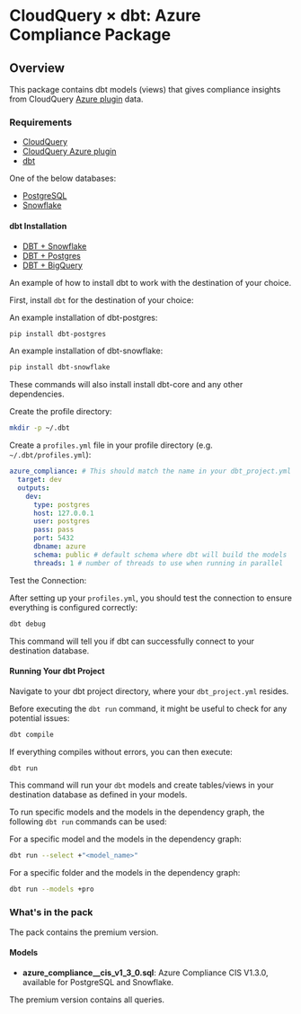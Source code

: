 # CloudQuery &times; dbt: Azure Compliance Package

## Overview

This package contains dbt models (views) that gives compliance insights from CloudQuery [Azure plugin](https://hub.cloudquery.io/plugins/source/cloudquery/azure) data.


### Requirements

- [CloudQuery](https://www.cloudquery.io/docs/quickstart)
- [CloudQuery Azure plugin](https://hub.cloudquery.io/plugins/source/cloudquery/azure)
- [dbt](https://docs.getdbt.com/docs/installation)
 
One of the below databases:

- [PostgreSQL](https://hub.cloudquery.io/plugins/destination/cloudquery/postgresql/v6.1.3/docs)
- [Snowflake](https://hub.cloudquery.io/plugins/destination/cloudquery/snowflake/v3.3.3/docs)


#### dbt Installation

- [DBT + Snowflake](https://docs.getdbt.com/docs/core/connect-data-platform/snowflake-setup)
- [DBT + Postgres](https://docs.getdbt.com/docs/core/connect-data-platform/postgres-setup)
- [DBT + BigQuery](https://docs.getdbt.com/docs/core/connect-data-platform/bigquery-setup)

An example of how to install dbt to work with the destination of your choice.

First, install `dbt` for the destination of your choice:

An example installation of dbt-postgres:

```bash
pip install dbt-postgres
```

An example installation of dbt-snowflake:

```bash
pip install dbt-snowflake
```

These commands will also install install dbt-core and any other dependencies.

Create the profile directory:

```bash
mkdir -p ~/.dbt
```

Create a `profiles.yml` file in your profile directory (e.g. `~/.dbt/profiles.yml`):

```yaml
azure_compliance: # This should match the name in your dbt_project.yml
  target: dev
  outputs:
    dev:
      type: postgres
      host: 127.0.0.1
      user: postgres
      pass: pass
      port: 5432
      dbname: azure
      schema: public # default schema where dbt will build the models
      threads: 1 # number of threads to use when running in parallel
```

Test the Connection:

After setting up your `profiles.yml`, you should test the connection to ensure everything is configured correctly:

```bash
dbt debug
```

This command will tell you if dbt can successfully connect to your destination database.

#### Running Your dbt Project

Navigate to your dbt project directory, where your `dbt_project.yml` resides.

Before executing the `dbt run` command, it might be useful to check for any potential issues:

```bash
dbt compile
```
If everything compiles without errors, you can then execute:

```bash
dbt run
```

This command will run your `dbt` models and create tables/views in your destination database as defined in your models.

To run specific models and the models in the dependency graph, the following `dbt run` commands can be used:

For a specific model and the models in the dependency graph:
```bash
dbt run --select +"<model_name>"
```

For a specific folder and the models in the dependency graph:
```bash
dbt run --models +pro
```

### What's in the pack

The pack contains the premium version.

#### Models

- **azure_compliance\_\_cis_v1_3_0.sql**: Azure Compliance CIS V1.3.0, available for PostgreSQL and Snowflake.

The premium version contains all queries.